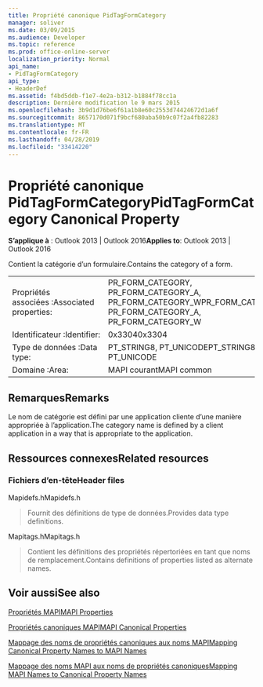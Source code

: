```yaml
---
title: Propriété canonique PidTagFormCategory
manager: soliver
ms.date: 03/09/2015
ms.audience: Developer
ms.topic: reference
ms.prod: office-online-server
localization_priority: Normal
api_name:
- PidTagFormCategory
api_type:
- HeaderDef
ms.assetid: f4bd5ddb-f1e7-4e2a-b312-b1884f78cc1a
description: Dernière modification le 9 mars 2015
ms.openlocfilehash: 3b9d1d76be6f61a1b8e60c2553d74424672d1a6f
ms.sourcegitcommit: 8657170d071f9bcf680aba50b9c07f2a4fb82283
ms.translationtype: MT
ms.contentlocale: fr-FR
ms.lasthandoff: 04/28/2019
ms.locfileid: "33414220"
---
```

# <a name="pidtagformcategory-canonical-property"></a><span data-ttu-id="a5721-103">Propriété canonique PidTagFormCategory</span><span class="sxs-lookup"><span data-stu-id="a5721-103">PidTagFormCategory Canonical Property</span></span>

  
  
<span data-ttu-id="a5721-104">**S’applique à** : Outlook 2013 | Outlook 2016</span><span class="sxs-lookup"><span data-stu-id="a5721-104">**Applies to**: Outlook 2013 | Outlook 2016</span></span> 
  
<span data-ttu-id="a5721-105">Contient la catégorie d’un formulaire.</span><span class="sxs-lookup"><span data-stu-id="a5721-105">Contains the category of a form.</span></span> 
  
|||
|:-----|:-----|
|<span data-ttu-id="a5721-106">Propriétés associées :</span><span class="sxs-lookup"><span data-stu-id="a5721-106">Associated properties:</span></span>  <br/> |<span data-ttu-id="a5721-107">PR_FORM_CATEGORY, PR_FORM_CATEGORY_A, PR_FORM_CATEGORY_W</span><span class="sxs-lookup"><span data-stu-id="a5721-107">PR_FORM_CATEGORY, PR_FORM_CATEGORY_A, PR_FORM_CATEGORY_W</span></span>  <br/> |
|<span data-ttu-id="a5721-108">Identificateur :</span><span class="sxs-lookup"><span data-stu-id="a5721-108">Identifier:</span></span>  <br/> |<span data-ttu-id="a5721-109">0x3304</span><span class="sxs-lookup"><span data-stu-id="a5721-109">0x3304</span></span>  <br/> |
|<span data-ttu-id="a5721-110">Type de données :</span><span class="sxs-lookup"><span data-stu-id="a5721-110">Data type:</span></span>  <br/> |<span data-ttu-id="a5721-111">PT_STRING8, PT_UNICODE</span><span class="sxs-lookup"><span data-stu-id="a5721-111">PT_STRING8, PT_UNICODE</span></span>  <br/> |
|<span data-ttu-id="a5721-112">Domaine :</span><span class="sxs-lookup"><span data-stu-id="a5721-112">Area:</span></span>  <br/> |<span data-ttu-id="a5721-113">MAPI courant</span><span class="sxs-lookup"><span data-stu-id="a5721-113">MAPI common</span></span>  <br/> |
   
## <a name="remarks"></a><span data-ttu-id="a5721-114">Remarques</span><span class="sxs-lookup"><span data-stu-id="a5721-114">Remarks</span></span>

<span data-ttu-id="a5721-115">Le nom de catégorie est défini par une application cliente d’une manière appropriée à l’application.</span><span class="sxs-lookup"><span data-stu-id="a5721-115">The category name is defined by a client application in a way that is appropriate to the application.</span></span> 
  
## <a name="related-resources"></a><span data-ttu-id="a5721-116">Ressources connexes</span><span class="sxs-lookup"><span data-stu-id="a5721-116">Related resources</span></span>

### <a name="header-files"></a><span data-ttu-id="a5721-117">Fichiers d’en-tête</span><span class="sxs-lookup"><span data-stu-id="a5721-117">Header files</span></span>

<span data-ttu-id="a5721-118">Mapidefs.h</span><span class="sxs-lookup"><span data-stu-id="a5721-118">Mapidefs.h</span></span>
  
> <span data-ttu-id="a5721-119">Fournit des définitions de type de données.</span><span class="sxs-lookup"><span data-stu-id="a5721-119">Provides data type definitions.</span></span>
    
<span data-ttu-id="a5721-120">Mapitags.h</span><span class="sxs-lookup"><span data-stu-id="a5721-120">Mapitags.h</span></span>
  
> <span data-ttu-id="a5721-121">Contient les définitions des propriétés répertoriées en tant que noms de remplacement.</span><span class="sxs-lookup"><span data-stu-id="a5721-121">Contains definitions of properties listed as alternate names.</span></span>
    
## <a name="see-also"></a><span data-ttu-id="a5721-122">Voir aussi</span><span class="sxs-lookup"><span data-stu-id="a5721-122">See also</span></span>



[<span data-ttu-id="a5721-123">Propriétés MAPI</span><span class="sxs-lookup"><span data-stu-id="a5721-123">MAPI Properties</span></span>](mapi-properties.md)
  
[<span data-ttu-id="a5721-124">Propriétés canoniques MAPI</span><span class="sxs-lookup"><span data-stu-id="a5721-124">MAPI Canonical Properties</span></span>](mapi-canonical-properties.md)
  
[<span data-ttu-id="a5721-125">Mappage des noms de propriétés canoniques aux noms MAPI</span><span class="sxs-lookup"><span data-stu-id="a5721-125">Mapping Canonical Property Names to MAPI Names</span></span>](mapping-canonical-property-names-to-mapi-names.md)
  
[<span data-ttu-id="a5721-126">Mappage des noms MAPI aux noms de propriétés canoniques</span><span class="sxs-lookup"><span data-stu-id="a5721-126">Mapping MAPI Names to Canonical Property Names</span></span>](mapping-mapi-names-to-canonical-property-names.md)

